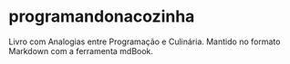 # programandonacozinha
Livro com Analogias entre Programação e Culinária. Mantido no formato Markdown com a ferramenta mdBook.
